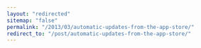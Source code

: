```yaml
---
layout: "redirected"
sitemap: "false"
permalink: "/2013/03/automatic-updates-from-the-app-store/"
redirect_to: "/post/automatic-updates-from-the-app-store/"
---
```




